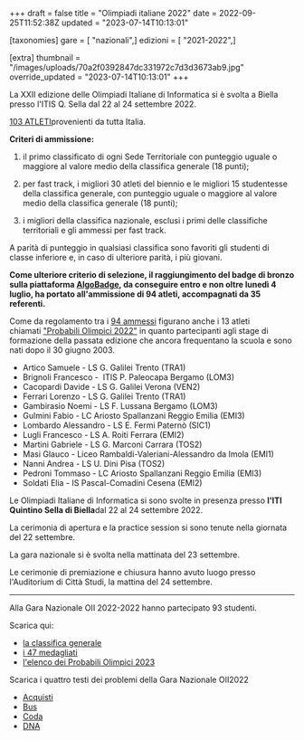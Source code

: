 +++
draft = false
title = "Olimpiadi italiane 2022"
date = 2022-09-25T11:52:38Z
updated = "2023-07-14T10:13:01"

[taxonomies]
gare = [ "nazionali",]
edizioni = [ "2021-2022",]

[extra]
thumbnail = "/images/uploads/70a2f0392847dc331972c7d3d3673ab9.jpg"
override_updated = "2023-07-14T10:13:01"
+++

La XXII edizione delle Olimpiadi Italiane di Informatica si è svolta a Biella presso l'ITIS Q. Sella dal 22 al 24 settembre 2022.

[103 ATLETI](/oldsite/201/ammessi-nazionale2022.xlsx)provenienti da tutta Italia.

**Criteri di ammissione:**

1. il primo classificato di ogni Sede Territoriale con punteggio uguale o maggiore al valore medio della classifica generale (18 punti);

2. per fast track, i migliori 30 atleti del biennio e le migliori 15 studentesse della classifica generale, con punteggio uguale o maggiore al valore medio della classifica generale (18 punti);

3. i migliori della classifica nazionale, esclusi i primi delle classifiche territoriali e gli ammessi per fast track.

A parità di punteggio in qualsiasi classifica sono favoriti gli studenti di classe inferiore e, in caso di ulteriore parità, i più giovani.

**Come ulteriore criterio di selezione, il raggiungimento del badge di bronzo sulla piattaforma [AlgoBadge](https://algobadge.olinfo.it), da conseguire entro e non oltre lunedì 4 luglio, ha portato all'ammissione di 94 atleti, accompagnati da 35 referenti.**

Come da regolamento tra i [94 ammessi](/oldsite/201/elenco_94_ammessi_sito.xlsx) figurano anche i 13 atleti chiamati ["Probabili Olimpici 2022"](@/probabili-olimpici-2022.md) in quanto partecipanti agli stage di formazione della passata edizione che ancora frequentano la scuola e sono nati dopo il 30 giugno 2003.

- Artico Samuele - LS G. Galilei Trento (TRA1)
- Brignoli Francesco -  ITIS P. Paleocapa Bergamo (LOM3)
- Cacopardi Davide - LS G. Galilei Verona (VEN2)
- Ferrari Lorenzo - LS G. Galilei Trento (TRA1)
- Gambirasio Noemi - LS F. Lussana Bergamo (LOM3)
- Gulmini Fabio - LC Ariosto Spallanzani Reggio Emilia (EMI3)
- Lombardo Alessandro - LS E. Fermi Paternò (SIC1)
- Lugli Francesco - LS A. Roiti Ferrara (EMI2)
- Martini Gabriele - LS G. Marconi Carrara (TOS2)
- Masi Glauco - Liceo Rambaldi-Valeriani-Alessandro da Imola (EMI1)
- Nanni Andrea - LS U. Dini Pisa (TOS2)
- Pedroni Tommaso - LC Ariosto Spallanzani Reggio Emilia (EMI3)
- Soldati Elia - IS Pascal-Comadini Cesena (EMI2)

Le Olimpiadi Italiane di Informatica si sono svolte in presenza presso **l'ITI Quintino Sella di Biella**dal 22 al 24 settembre 2022.

La cerimonia di apertura e la practice session si sono tenute nella giornata del 22 settembre.

La gara nazionale si è svolta nella mattinata del 23 settembre.

Le cerimonie di premiazione e chiusura hanno avuto luogo presso l'Auditorium di Città Studi, la mattina del 24 settembre.

---

Alla Gara Nazionale OII 2022-2022 hanno partecipato 93 studenti.

Scarica qui:

- [la classifica generale](/oldsite/201/Pubblicazione_Classifica_Nazionale_23_settembre_2022.xlsx)
- [i 47 medagliati](/oldsite/201/Classifica_Nazionale_23_settembre_2022_47_Megagliati.xlsx)
- [l'elenco dei Probabili Olimpici 2023](/oldsite/201/PO2023.xlsx)

Scarica i quattro testi dei problemi della Gara Nazionale OII2022

- [Acquisti](/oldsite/201/acquisti.pdf)
- [Bus](/oldsite/201/bus.pdf)
- [Coda](/oldsite/201/coda.pdf)
- [DNA](/oldsite/201/dna.pdf)
